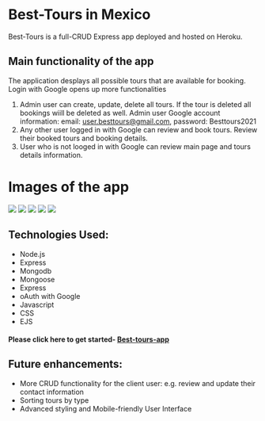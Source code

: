 # Best-Tours in Mexico 

Best-Tours is a full-CRUD Express app deployed and hosted on Heroku.

## Main functionality of the app  

The application desplays all possible tours that are available for booking. Login with Google opens up more functionalities
1) Admin user can create, update, delete all tours. If the tour is deleted all bookings wiill be deleted as well.
Admin user Google account information: email: user.besttours@gmail.com, password: Besttours2021
2) Any other user logged in with Google can review and book tours. Review their booked tours and booking details.
3) User who is not looged in with Google can review main page and tours details information.
  
  # Images of the app
  
  ![](https://i.imgur.com/K5tVSES.png)
  ![](https://i.imgur.com/7tgjg9F.png)
  ![](https://i.imgur.com/qYPpa7T.png)
  ![](https://i.imgur.com/MbgzvJv.png)
  ![](https://i.imgur.com/cnuzsHW.png)

 
  
  ## Technologies Used:
  
  * Node.js
  * Express
  * Mongodb
  * Mongoose
  * Express
  * oAuth with Google
  * Javascript
  * CSS
  * EJS
    
  #### Please click here to get started- [Best-tours-app](http://best-tours-app.herokuapp.com/)
  
  ## Future enhancements:
  
  * More CRUD functionality for the client user: e.g. review and update their contact information
  * Sorting tours by type
  * Advanced styling and Mobile-friendly User Interface
  
